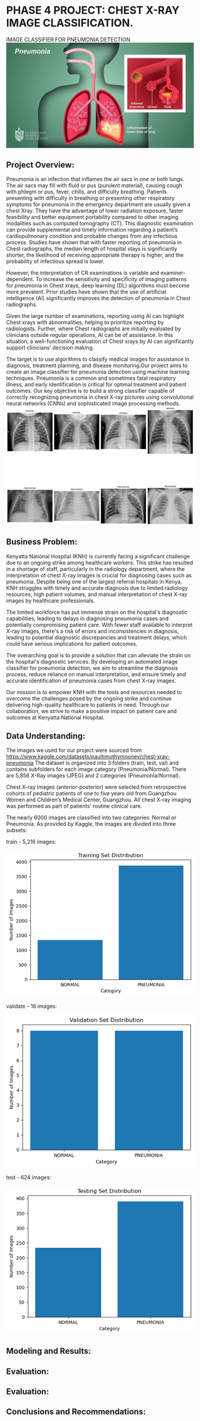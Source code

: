# PHASE 4 PROJECT: CHEST X-RAY IMAGE CLASSIFICATION.
IMAGE CLASSIFIER FOR PNEUMONIA DETECTION
![alt text](image-3.png)

## Project Overview:
Pneumonia is an infection that inflames the air sacs in one or both lungs. The air sacs may fill with fluid or pus (purulent material), causing cough with phlegm or pus, fever, chills, and difficulty breathing.
Patients presenting with difficulty in breathing or presenting other respiratory symptoms for pneumonia in the emergency department are usually given a chest Xray. They have the advantage of lower radiation exposure, faster feasibility and better equipment portability compared to other imaging modalities such as computed tomography (CT). This diagnostic examination can provide supplemental and timely information regarding a patient’s cardiopulmonary condition and probable changes from any infectious process. Studies have shown that with faster reporting of pneumonia in Chest radiographs, the median length of hospital stays is significantly shorter, the likelihood of receiving appropriate therapy is higher, and the probability of infectious spread is lower.

However, the interpretation of CR examinations is variable and examiner-dependent. To increase the sensitivity and specificity of imaging patterns for pneumonia in Chest xrays, deep learning (DL) algorithms must become more prevalent. Prior studies have shown that the use of artificial intelligence (AI) significantly improves the detection of pneumonia in Chest radiographs.

Given the large number of examinations, reporting using AI can highlight Chest xrays with abnormalities, helping to prioritize reporting by radiologists. Further, where Chest radiographs are initially evaluated by clinicians outside regular operations, AI can be of assistance. In this situation, a well-functioning evaluation of Chest xrays by AI can significantly support clinicians’ decision making.

The target is to use algorithms to classify medical images for assistance in diagnosis, treatment planning, and disease monitoring.Our project aims to create an image classifier for pneumonia detection using machine learning techniques. Pneumonia is a common and sometimes fatal respiratory illness, and early identification is critical for optimal treatment and patient outcomes. Our key objective is to build a strong classifier capable of correctly recognizing pneumonia in chest X-ray pictures using convolutional neural networks (CNNs) and sophisticated image processing methods.
![alt text](image-4.png)

## Business Problem:

Kenyatta National Hospital (KNH) is currently facing a significant challenge due to an ongoing strike among healthcare workers. This strike has resulted in a shortage of staff, particularly in the radiology department, where the interpretation of chest X-ray images is crucial for diagnosing cases such as pneumonia. Despite being one of the largest referral hospitals in Kenya, KNH struggles with timely and accurate diagnosis due to limited radiology resources, high patient volumes, and manual interpretation of chest X-ray images by healthcare professionals.

The limited workforce has put immense strain on the hospital's diagnostic capabilities, leading to delays in diagnosing pneumonia cases and potentially compromising patient care. With fewer staff available to interpret X-ray images, there's a risk of errors and inconsistencies in diagnosis, leading to potential diagnostic discrepancies and treatment delays, which could have serious implications for patient outcomes.

The overarching goal is to provide a solution that can alleviate the strain on the hospital's diagnostic services. By developing an automated image classifier for pneumonia detection, we aim to streamline the diagnosis process, reduce reliance on manual interpretation, and ensure timely and accurate identification of pneumonia cases from chest X-ray images.

Our mission is to empower KNH with the tools and resources needed to overcome the challenges posed by the ongoing strike and continue delivering high-quality healthcare to patients in need. Through our collaboration, we strive to make a positive impact on patient care and outcomes at Kenyatta National Hospital.

## Data Understanding:
The images we used for our project were sourced from https://www.kaggle.com/datasets/paultimothymooney/chest-xray-pneumonia
The dataset is organized into 3 folders (train, test, val) and contains subfolders for each image category (Pneumonia/Normal). There are 5,856 X-Ray images (JPEG) and 2 categories (Pneumonia/Normal).

Chest X-ray images (anterior-posterior) were selected from retrospective cohorts of pediatric patients of one to five years old from Guangzhou Women and Children’s Medical Center, Guangzhou. All chest X-ray imaging was performed as part of patients’ routine clinical care.

The nearly 6000 images are classified into two categories: Normal or Pneumonia.
As provided by Kaggle, the images are divided into three subsets:

train - 5,216 images:

![alt text](image.png)

validate - 16 images:

![alt text](image-1.png)

test - 624 images:

![alt text](image-2.png)
## Modeling and Results:

## Evaluation:
## Evaluation:
## Conclusions and Recommendations:
